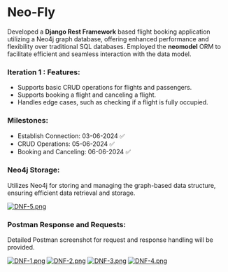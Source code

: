 # Neo-Fly 
Developed a **Django Rest Framework** based flight booking application utilizing a Neo4j graph database, offering enhanced performance and flexibility over traditional SQL databases. Employed the **neomodel** ORM to facilitate efficient and seamless interaction with the data model.

### Iteration 1 : Features:
- Supports basic CRUD operations for flights and passengers.
- Supports booking a flight and canceling a flight.
- Handles edge cases, such as checking if a flight is fully occupied.

### Milestones:
- Establish Connection: 03-06-2024 ✅
- CRUD Operations: 05-06-2024 ✅
- Booking and Canceling: 06-06-2024 ✅

### Neo4j Storage:
Utilizes Neo4j for storing and managing the graph-based data structure, ensuring efficient data retrieval and storage.

[![DNF-5.png](https://i.postimg.cc/BvLVkjnW/DNF-5.png)](https://postimg.cc/rdTjtF4g)

### Postman Response and Requests:
Detailed Postman screenshot for request and response handling will be provided.

[![DNF-1.png](https://i.postimg.cc/Nfkbz182/DNF-1.png)](https://postimg.cc/F71jfkBh)
[![DNF-2.png](https://i.postimg.cc/1tRyD0K0/DNF-2.png)](https://postimg.cc/sB8Frhq1)
[![DNF-3.png](https://i.postimg.cc/VL91ZHH9/DNF-3.png)](https://postimg.cc/0bNLbZvr)
[![DNF-4.png](https://i.postimg.cc/dVtMHQCv/DNF-4.png)](https://postimg.cc/jL9kCbvk)


